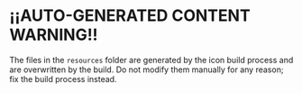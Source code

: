 # ¡¡AUTO-GENERATED CONTENT WARNING!!

The files in the `resources` folder are generated by the icon build process and are overwritten by the build. Do not modify them manually for any reason; fix the build process instead.
